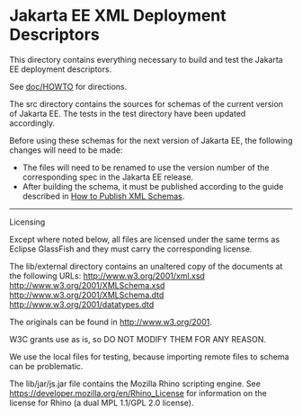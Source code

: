# Jakarta EE XML Deployment Descriptors

This directory contains everything necessary to build and test the Jakarta EE deployment descriptors. 

See [doc/HOWTO](doc/HOWTO.md) for directions.

The src directory contains the sources for schemas of the current version of Jakarta EE.
The tests in the test directory have been updated accordingly.

Before using these schemas for the next version of Jakarta EE, the following changes
will need to be made:

- The files will need to be renamed to use the version number of
  the corresponding spec in the Jakarta EE release.
- After building the schema, it must be published according to the guide described in [How to Publish XML Schemas](https://jakartaee.github.io/platform/publish-xml-schemas).

----

Licensing

Except where noted below, all files are licensed under the same terms as
Eclipse GlassFish and they must carry the corresponding license.

The lib/external directory contains an unaltered copy of the documents at the
following URLs:
  http://www.w3.org/2001/xml.xsd
  http://www.w3.org/2001/XMLSchema.xsd
  http://www.w3.org/2001/XMLSchema.dtd
  http://www.w3.org/2001/datatypes.dtd

The originals can be found in http://www.w3.org/2001.

W3C grants use as is, so DO NOT MODIFY THEM FOR ANY REASON.

We use the local files for testing, because importing remote files to schema
can be problematic.

The lib/jar/js.jar file contains the Mozilla Rhino scripting engine.
See https://developer.mozilla.org/en/Rhino_License for information on
the license for Rhino (a dual MPL 1.1/GPL 2.0 license).
